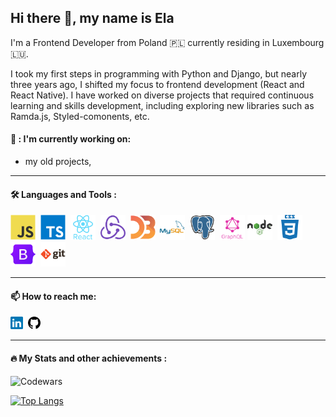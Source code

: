 ## Hi there 👋, my name is Ela
I'm a Frontend Developer from Poland 🇵🇱 currently residing in Luxembourg 🇱🇺.

I took my first steps in programming with Python and Django, but nearly three years ago, I shifted my focus to frontend development (React and React Native). I have worked on diverse projects that required continuous learning and skills development, including exploring new libraries such as Ramda.js, Styled-comonents, etc.

#### 🔭 : I'm currently working on:
* my old projects,

---
#### :hammer_and_wrench: Languages and Tools : 
<div>
  <img src="https://github.com/devicons/devicon/blob/master/icons/javascript/javascript-original.svg" title="JavaScript" alt="JavaScript" width="40" height="40"/>&nbsp;
  <img src="https://github.com/devicons/devicon/blob/master/icons/typescript/typescript-original.svg" title="TypeScript" alt="TypeScript" width="40" height="40"/>&nbsp;
  <img src="https://github.com/devicons/devicon/blob/master/icons/react/react-original-wordmark.svg" title="React" alt="React" width="40" height="40"/>&nbsp;
  <img src="https://github.com/devicons/devicon/blob/master/icons/redux/redux-original.svg" title="Redux" alt="Redux " width="40" height="40"/>&nbsp;
  <img src="https://github.com/devicons/devicon/blob/master/icons/d3js/d3js-original.svg" title="D3js" alt="D3js" width="40" height="40"/>&nbsp;
  <img src="https://github.com/devicons/devicon/blob/master/icons/mysql/mysql-original-wordmark.svg" title="MySQL"  alt="MySQL" width="40" height="40"/>&nbsp;
  <img src="https://github.com/devicons/devicon/blob/master/icons/postgresql/postgresql-original.svg" title="PostgreSQL"  alt="PostgreSQL" width="40" height="40"/>&nbsp;
  <img src="https://github.com/devicons/devicon/blob/master/icons/graphql/graphql-plain-wordmark.svg" title="GraphQL" **alt="GraphQL" width="40" height="40"/>
  <img src="https://github.com/devicons/devicon/blob/master/icons/nodejs/nodejs-original-wordmark.svg" title="NodeJS" alt="NodeJS" width="40" height="40"/>&nbsp;
  <img src="https://github.com/devicons/devicon/blob/master/icons/css3/css3-plain-wordmark.svg"  title="CSS3" alt="CSS3" width="40" height="40"/>&nbsp;
  <img src="https://github.com/devicons/devicon/blob/master/icons/bootstrap/bootstrap-original.svg" title="Bootstrap" alt="Bootstrap" width="40" height="40"/>&nbsp;
  <img src="https://github.com/devicons/devicon/blob/master/icons/git/git-original-wordmark.svg" title="Git" **alt="Git" width="40" height="40"/>
</div>

---
#### :mailbox: How to reach me:
<div>
<a href="https://www.linkedin.com/in/elzbieta-januskaleta/"><img src='https://github.com/CLorant/readme-social-icons/blob/main/small/colored/linkedin.svg' alt='linkedin' height='20'></a>&nbsp;
<a href="https://github.com/ElaJK01"><img src='https://github.com/CLorant/readme-social-icons/blob/main/small/colored/github.svg' alt='github' height='20'></a>      
</div>

---
#### :fire: My Stats and other achievements :

![Codewars](https://www.codewars.com/users/ElaJK01/badges/micro)

[![Top Langs](https://github-readme-stats.vercel.app/api/top-langs/?username=ElaJK01&layout=compact&theme=buefy)](https://github.com/ElaJK01/github-readme-stats)
